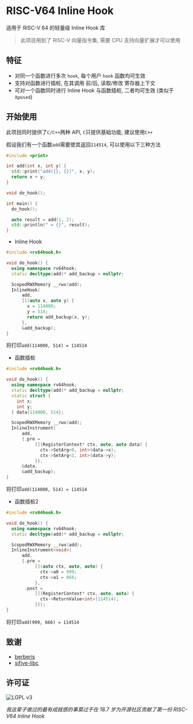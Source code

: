 # RISC-V64 Inline Hook
适用于 RISC-V 64 的轻量级 Inline Hook 库

> 此项目用到了 RISC-V 向量指令集, 需要 CPU 支持向量扩展才可以使用

## 特征
 * 对同一个函数进行多次 `hook`, 每个用户 `hook` 函数均可生效
 * 支持对函数进行插桩, 在其调用 前/后, 读取/修改 寄存器上下文
 * 可对一个函数同时进行 Inline Hook 与函数插桩, 二者均可生效 (类似于`Xposed`)

## 开始使用
此项目同时提供了`C/C++`两种 API, `C`只提供基础功能, 建议使用`C++`

假设我们有一个函数`add`需要使其返回`114514`, 可以使用以下三种方法
```cpp
#include <print>

int add(int x, int y) {
  std::print("add({}, {})", x, y);
  return x + y;
}

void do_hook();

int main() {
  do_hook();

  auto result = add(1, 2);
  std::println(" = {}", result);
}
```

 * Inline Hook

```cpp
#include <rv64hook.h>

void do_hook() {
  using namespace rv64hook;
  static decltype(add)* add_backup = nullptr;

  ScopedRWXMemory __rwx(add);
  InlineHook(
      add,
      [](auto x, auto y) {
        x = 114000;
        y = 514;
        return add_backup(x, y);
      },
      &add_backup);
}
```
将打印`add(114000, 514) = 114514`

 * 函数插桩

```cpp
#include <rv64hook.h>

void do_hook() {
  using namespace rv64hook;
  static decltype(add)* add_backup = nullptr;
  static struct {
    int x;
    int y;
  } data{114000, 514};

  ScopedRWXMemory __rwx(add);
  InlineInstrument(
      add,
      {.pre =
           [](RegisterContext* ctx, auto, auto data) {
             ctx->SetArg<0, int>(data->x);
             ctx->SetArg<1, int>(data->y);
           }},
      &data,
      &add_backup);
}
```
将打印`add(114000, 514) = 114514`

 * 函数插桩2

```cpp
#include <rv64hook.h>

void do_hook() {
  using namespace rv64hook;
  static decltype(add)* add_backup = nullptr;

  ScopedRWXMemory __rwx(add);
  InlineInstrument<void>(
      add,
      {.pre =
           [](auto ctx, auto, auto) {
             ctx->a0 = 999;
             ctx->a1 = 666;
           },
       .post =
           [](RegisterContext* ctx, auto, auto) {
             ctx->ReturnValue<int>(114514);
           }});
}
```
将打印`add(999, 666) = 114514`

## 致谢
 * [berberis](https://android.googlesource.com/platform/frameworks/libs/binary_translation)
 * [sifive-libc](https://github.com/sifive/sifive-libc)

## 许可证
![LGPL v3](https://www.gnu.org/graphics/lgplv3-with-text-154x68.png)

*我这辈子做过的最有成就感的事莫过于在 18.7 岁为开源社区贡献了第一份 RISC-V64 Inline Hook*
